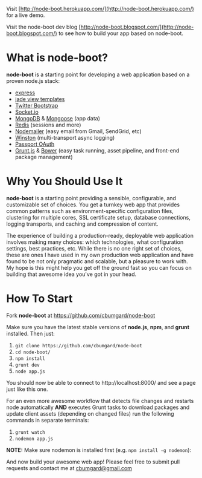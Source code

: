 Visit [http://node-boot.herokuapp.com/](http://node-boot.herokuapp.com/) for a live demo.

Visit the node-boot dev blog [http://node-boot.blogspot.com/](http://node-boot.blogspot.com/) to see how to build your app based on node-boot.

What is __node-boot__?
==================

__node-boot__ is a starting point for developing a web application based on a proven node.js stack:

- [express]
- [jade view templates]
- [Twitter Bootstrap]
- [Socket.io]
- [MongoDB] & [Mongoose] (app data)
- [Redis] (sessions and more)
- [Nodemailer] (easy email from Gmail, SendGrid, etc) 
- [Winston] (multi-transport async logging)
- [Passport OAuth]
- [Grunt.js] & [Bower] (easy task running, asset pipeline, and front-end package management)

[express]: http://expressjs.com/
[jade view templates]: http://jade-lang.com/
[Twitter Bootstrap]: http://twitter.github.com/bootstrap/
[Socket.io]: http://www.socket.io/
[MongoDB]: http://www.mongodb.org/
[Mongoose]: http://mongoosejs.com/
[Redis]: http://redis.io/
[Nodemailer]: http://www.nodemailer.com/
[Winston]: https://github.com/flatiron/winston
[Passport OAuth]: http://passportjs.org/
[Grunt.js]: http://gruntjs.com/
[Bower]: http://twitter.github.io/bower/

Why You Should Use It
=====================

__node-boot__ is a starting point providing a sensible, configurable, and customizable set of choices. You get a turnkey web app that provides common patterns such as environment-specific configuration files, clustering for multiple cores, SSL certificate setup, database connections, logging transports, and caching and compression of content.

The experience of building a production-ready, deployable web application involves making many choices: which technologies, what configuration settings, best practices, etc. While there is no one right set of choices, these are ones I have used in my own production web application and have found to be not only pragmatic and scalable, but a pleasure to work with. My hope is this might help you get off the ground fast so you can focus on building that awesome idea you've got in your head.

How To Start
============

Fork __node-boot__ at https://github.com/cbumgard/node-boot

Make sure you have the latest stable versions of __node.js__, __npm__, and __grunt__ installed. Then just:

1. `git clone https://github.com/cbumgard/node-boot`
2. `cd node-boot/`
3. `npm install`
4. `grunt dev` 
5. `node app.js`

You should now be able to connect to http://localhost:8000/ and see a page just like this one.

For an even more awesome workflow that detects file changes and restarts node automatically __AND__ executes Grunt tasks to download packages and update client assets (depending on changed files) run the following commands in separate terminals:

1. `grunt watch`
2. `nodemon app.js`

__NOTE:__ Make sure nodemon is installed first (e.g. `npm install -g nodemon`):

And now build your awesome web app! Please feel free to submit pull requests and contact me at cbumgard@gmail.com